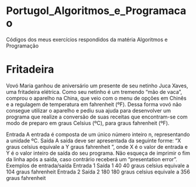 # Portugol_Algoritmos_e_Programacao
 Códigos dos meus exercícios respondidos da matéria Algoritmos e Programação

# Fritadeira
Vovó Maria ganhou de aniversário um presente de seu netinho Juca Xaves, uma fritadeira elétrica. Como seu netinho é um tremendo “mão de vaca”, comprou o aparelho na China, que veio com o menu de opções em Chinês e a regulagem de temperatura em fahrenheit (ºF). Dessa forma vovó não consegue utilizar o aparelho e pediu sua ajuda para desenvolver um programa que realize a conversão de suas receitas que encontram-se com modo de preparo em graus Celsius (ºC), para graus fahrenheit (ºF).

Entrada
A entrada é composta de um único número inteiro n, representando a unidade ºC.
Saída
A saída deve ser apresentada da seguinte forme: “X graus celsius equivale a Y graus fahrenheit ”, onde X é o valor de entrada e Y é o valor inteiro de saída do seu programa. Não esqueça de imprimir o fim da linha após a saída, caso contrário receberá um “presentation error”.
Exemplos de entrada/saída
    Entrada 1                      Saída 1
    40                             40 graus celsius equivale a 104 graus fahrenheit
    Entrada 2                      Saída 2
    180                              180 graus celsius equivale a 356 graus fahrenheit
